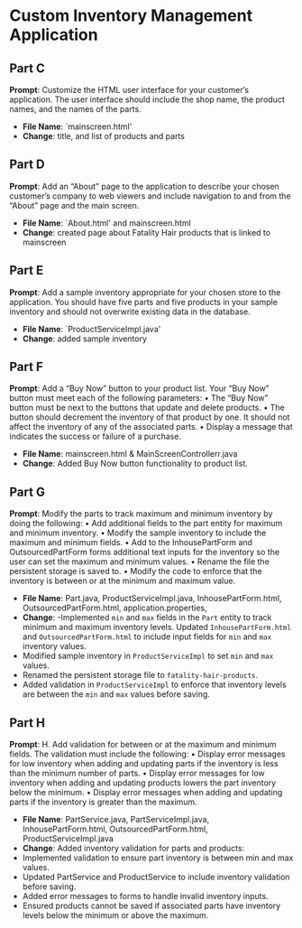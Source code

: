 # Custom Inventory Management Application

## Part C
**Prompt**: Customize the HTML user interface for your customer’s application. The user interface should include the shop name, the product names, and the names of the parts.
- **File Name**: `mainscreen.html'
- **Change**: title, and list of products and parts

## Part D
**Prompt**: Add an “About” page to the application to describe your chosen customer’s company to web viewers and include navigation to and from the “About” page and the main screen.
- **File Name**: `About.html' and mainscreen.html
- **Change**: created page about Fatality Hair products that is linked to mainscreen 

## Part E
**Prompt**: Add a sample inventory appropriate for your chosen store to the application. You should have five parts and five products in your sample inventory and should not overwrite existing data in the database.
- **File Name**: `ProductServiceImpl.java'
- **Change**: added sample inventory 

## Part F
**Prompt**: Add a “Buy Now” button to your product list. Your “Buy Now” button must meet each of the following parameters:
•  The “Buy Now” button must be next to the buttons that update and delete products.
•  The button should decrement the inventory of that product by one. It should not affect the inventory of any of the associated parts.
•  Display a message that indicates the success or failure of a purchase.
- **File Name**: mainscreen.html & MainScreenControllerr.java
- **Change**: Added Buy Now button functionality to product list.

## Part G
**Prompt**: Modify the parts to track maximum and minimum inventory by doing the following:
•  Add additional fields to the part entity for maximum and minimum inventory.
•  Modify the sample inventory to include the maximum and minimum fields.
•  Add to the InhousePartForm and OutsourcedPartForm forms additional text inputs for the inventory so the user can set the maximum and minimum values.
•  Rename the file the persistent storage is saved to.
•  Modify the code to enforce that the inventory is between or at the minimum and maximum value.
- **File Name**: Part.java, ProductServiceImpl.java, InhousePartForm.html, OutsourcedPartForm.html, application.properties, 
- **Change**: -Implemented `min` and `max` fields in the `Part` entity to track minimum and maximum inventory levels. Updated `InhousePartForm.html` and `OutsourcedPartForm.html` to include input fields for `min` and `max` inventory values.
- Modified sample inventory in `ProductServiceImpl` to set `min` and `max` values.
- Renamed the persistent storage file to `fatality-hair-products`.
- Added validation in `ProductServiceImpl` to enforce that inventory levels are between the `min` and `max` values before saving.

## Part H
**Prompt**: H.  Add validation for between or at the maximum and minimum fields. The validation must include the following:
•  Display error messages for low inventory when adding and updating parts if the inventory is less than the minimum number of parts.
•  Display error messages for low inventory when adding and updating products lowers the part inventory below the minimum.
•  Display error messages when adding and updating parts if the inventory is greater than the maximum.
- **File Name**: PartService.java, PartServiceImpl.java, InhousePartForm.html, OutsourcedPartForm.html, ProductServiceImpl.java
- **Change**: Added inventory validation for parts and products:
- Implemented validation to ensure part inventory is between min and max values.
- Updated PartService and ProductService to include inventory validation before saving.
- Added error messages to forms to handle invalid inventory inputs.
- Ensured products cannot be saved if associated parts have inventory levels below the minimum or above the maximum.


